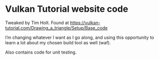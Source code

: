 Vulkan Tutorial website code
============================

Tweaked by Tim Holt. Found at https://vulkan-tutorial.com/Drawing_a_triangle/Setup/Base_code

I’m changing whatever I want as I go along, and using this opportunity to learn a lot about my chosen build tool as well (waf).

Also contains code for unit testing.

